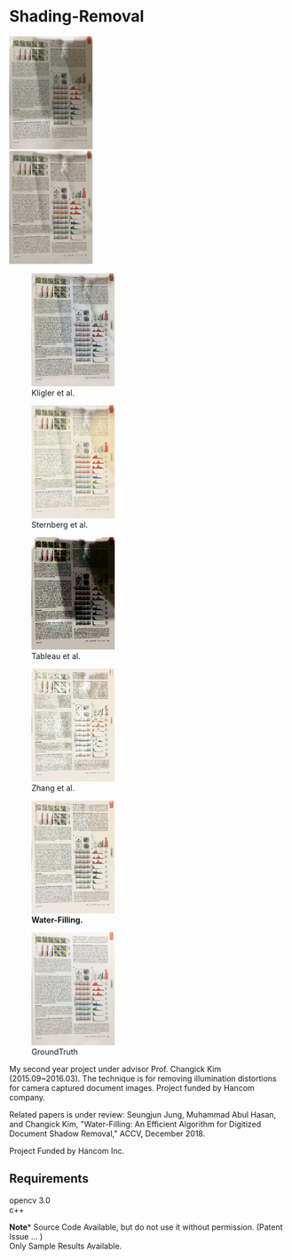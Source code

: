 # Shading-Removal

<div class="row">
  <div class="column">
    <img src="examples/original_14_small.png" width="150" alt="original">
  </div>
  <div class="column">
    <img src="examples/bako_14_small.png" width="150" alt="bako">
  </div>
</div>


<figure>
  <img src="examples/kligler_14_small.png" width="150" title="kligler">
  <figcaption>Kligler et al.</figcaption>
</figure>
<figure>
  <img src="examples/sternberg_14_small.png" width="150" title="sternberg">
  <figcaption>Sternberg et al.</figcaption>
</figure>

<figure>
  <img src="examples/tableau_14_small.png" width="150" title="tableau">
  <figcaption>Tableau et al.</figcaption>
</figure>

<figure>
  <img src="examples/zhang_14_small.png" width="150" title="zhang">
  <figcaption>Zhang et al.</figcaption>
</figure>

<figure>
  <img src="examples/ours_14_small.png" width="150" title="water">
  <figcaption><b>Water-Filling.</b></figcaption>
</figure>

<figure>
  <img src="examples/gt_14_small.png" width="150" title="gt">
  <figcaption>GroundTruth</figcaption>
</figure>


My second year project under advisor Prof. Changick Kim (2015.09~2016.03). The technique is for removing illumination distortions for camera captured document images. Project funded by Hancom company.

Related papers is under review:
Seungjun Jung, Muhammad Abul Hasan, and Changick Kim, "Water-Filling: An Efficient Algorithm for Digitized Document Shadow Removal," ACCV, December 2018.

Project Funded by Hancom Inc.

<h2> Requirements </h2>

opencv 3.0 <br>
c++ <br>

**********************Note***********************
Source Code Available, but do not use it without permission. (Patent Issue ... ) <br>
Only Sample Results Available.

